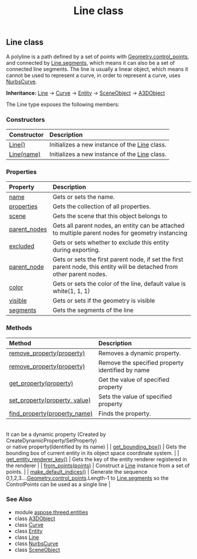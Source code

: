 ﻿---
title: Line class
second_title: Aspose.3D for Python via .NET API References
description: 
type: docs
weight: 160
url: /python-net/aspose.threed.entities/line/
is_root: false
---

## Line class

A polyline is a path defined by a set of points with [Geometry.control_points](/3d/python-net/aspose.threed.entities/geometry#control_points), and connected by [Line.segments](/3d/python-net/aspose.threed.entities/line#segments),
which means it can also be a set of connected line segments.
The line is usually a linear object, which means it cannot be used to represent a curve, in order to represent a curve, uses [NurbsCurve](/3d/python-net/aspose.threed.entities/nurbscurve).



**Inheritance:** [Line](/3d/python-net/aspose.threed.entities/line) → 
[Curve](/3d/python-net/aspose.threed.entities/curve) → 
[Entity](/3d/python-net/aspose.threed/entity) → 
[SceneObject](/3d/python-net/aspose.threed/sceneobject) → 
[A3DObject](/3d/python-net/aspose.threed/a3dobject)



The Line type exposes the following members:

### Constructors
| Constructor | Description |
| :- | :- |
| [Line()](/3d/python-net/aspose.threed.entities/line/__init__/#) | Initializes a new instance of the [Line](/3d/python-net/aspose.threed.entities/line) class. |
| [Line(name)](/3d/python-net/aspose.threed.entities/line/__init__/#str) | Initializes a new instance of the [Line](/3d/python-net/aspose.threed.entities/line) class. |


### Properties
| Property | Description |
| :- | :- |
| [name](/3d/python-net/aspose.threed.entities/line/name) | Gets or sets the name. |
| [properties](/3d/python-net/aspose.threed.entities/line/properties) | Gets the collection of all properties. |
| [scene](/3d/python-net/aspose.threed.entities/line/scene) | Gets the scene that this object belongs to |
| [parent_nodes](/3d/python-net/aspose.threed.entities/line/parent_nodes) | Gets all parent nodes, an entity can be attached to multiple parent nodes for geometry instancing |
| [excluded](/3d/python-net/aspose.threed.entities/line/excluded) | Gets or sets whether to exclude this entity during exporting. |
| [parent_node](/3d/python-net/aspose.threed.entities/line/parent_node) | Gets or sets the first parent node, if set the first parent node, this entity will be detached from other parent nodes. |
| [color](/3d/python-net/aspose.threed.entities/line/color) | Gets or sets the color of the line, default value is white(1, 1, 1) |
| [visible](/3d/python-net/aspose.threed.entities/line/visible) | Gets or sets if the geometry is visible |
| [segments](/3d/python-net/aspose.threed.entities/line/segments) | Gets the segments of the line |


### Methods
| Method | Description |
| :- | :- |
| [remove_property(property)](/3d/python-net/aspose.threed.entities/line/remove_property/#Property) | Removes a dynamic property. |
| [remove_property(property)](/3d/python-net/aspose.threed.entities/line/remove_property/#str) | Remove the specified property identified by name |
| [get_property(property)](/3d/python-net/aspose.threed.entities/line/get_property/#str) | Get the value of specified property |
| [set_property(property, value)](/3d/python-net/aspose.threed.entities/line/set_property/#str-any) | Sets the value of specified property |
| [find_property(property_name)](/3d/python-net/aspose.threed.entities/line/find_property/#str) | Finds the property.<br/>It can be a dynamic property (Created by CreateDynamicProperty/SetProperty) <br/>or native property(Identified by its name) |
| [get_bounding_box()](/3d/python-net/aspose.threed.entities/line/get_bounding_box/#) | Gets the bounding box of current entity in its object space coordinate system. |
| [get_entity_renderer_key()](/3d/python-net/aspose.threed.entities/line/get_entity_renderer_key/#) | Gets the key of the entity renderer registered in the renderer |
| [from_points(points)](/3d/python-net/aspose.threed.entities/line/from_points/#list) | Construct a [Line](/3d/python-net/aspose.threed.entities/line) instance from a set of points. |
| [make_default_indices()](/3d/python-net/aspose.threed.entities/line/make_default_indices/#) | Generate the sequence 0,1,2,3....[Geometry.control_points](/3d/python-net/aspose.threed.entities/geometry#control_points).Length-1 to [Line.segments](/3d/python-net/aspose.threed.entities/line#segments) so the ControlPoints can be used as a single line |



### See Also
* module [aspose.threed.entities](..)
* class [A3DObject](/3d/python-net/aspose.threed/a3dobject)
* class [Curve](/3d/python-net/aspose.threed.entities/curve)
* class [Entity](/3d/python-net/aspose.threed/entity)
* class [Line](/3d/python-net/aspose.threed.entities/line)
* class [NurbsCurve](/3d/python-net/aspose.threed.entities/nurbscurve)
* class [SceneObject](/3d/python-net/aspose.threed/sceneobject)
